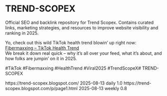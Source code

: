 # TREND-SCOPEX

Official SEO and backlink repository for Trend Scopex. Contains curated links, marketing strategies, and resources to improve website visibility and ranking in 2025.

Yo, check out this wild TikTok health trend blowin’ up right now:  
[Fibermaxxing – TikTok Health Trend](https://trend-scopex.blogspot.com/2025/08/fibermaxxing-tiktok-health-trend.html)  
We break it down real quick – why it’s all over your feed, what it’s about, and how folks are jumpin’ on it in 2025.

#TikTok #Fibermaxxing #HealthTrend #Viral2025 #TrendScopeX# TREND-SCOPEX

<?xml version="1.0" encoding="UTF-8"?>
<urlset xmlns="http://https://trend-scopex.blogspot.com/schemas/sitemap/0.9">
    <url>
        <loc>https://trend-scopex.blogspot.com/</loc>
        <lastmod>2025-08-13</lastmod>
        <changefreq>daily</changefreq>
        <priority>1.0</priority>
    </url>
    <!-- أضف روابط مشاركاتك هنا، مثل: -->
    <url>
        <loc>https://trend-scopex.blogspot.com/p/page1.html</loc>
        <lastmod>2025-08-13</lastmod>
        <changefreq>weekly</changefreq>
        <priority>0.8</priority>
    </url>
</urlset>


